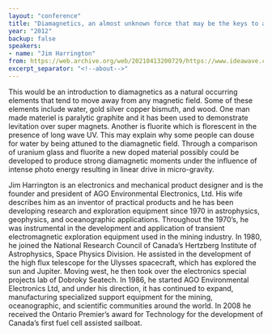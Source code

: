 ```yaml
---
layout: "conference"
title: "Diamagnetics, an almost unknown force that may be the keys to a new type of deep space drive"
year: "2012"
backup: false
speakers:
- name: "Jim Harrington"
from: https://web.archive.org/web/20210413200729/https://www.ideawave.ca/2012-conference/diamagnetics-an-almost-unknown-force-that-may-be-the-keys-to-a-new-type-of-deep-space-drive
excerpt_separator: "<!--about-->"
---
```


This would be an introduction to diamagnetics as a natural occurring elements
that tend to move away from any magnetic field. Some of these elements include
water, gold silver copper bismuth, and wood. One man made materiel is
paralytic graphite and it has been used to demonstrate levitation over super
magnets. Another is fluorite which is florescent in the presence of long wave
UV. This may explain why some people can douse for water by being attuned to
the diamagnetic field. Through a comparison of uranium glass and fluorite a
new doped material possibly could be developed to produce strong diamagnetic
moments under the influence of intense photo energy resulting in linear drive
in micro-gravity.

<!--about-->

Jim Harrington is an electronics and mechanical product designer and is
the founder and president of AGO Environmental Electronics, Ltd. His wife
describes him as an inventor of practical products and he has been developing
research and exploration equipment since 1970 in astrophysics, geophysics, and
oceanographic applications. Throughout the 1970’s, he was instrumental in the
development and application of transient electromagnetic exploration equipment
used in the mining industry. In 1980, he joined the National Research Council
of Canada’s Hertzberg Institute of Astrophysics, Space Physics Division. He
assisted in the development of the high flux telescope for the Ulysses
spacecraft, which has explored the sun and Jupiter. Moving west, he then took
over the electronics special projects lab of Dobroky Seatech. In 1986, he
started AGO Environmental Electronics Ltd, and under his direction, it has
continued to expand, manufacturing specialized support equipment for the
mining, oceanographic, and scientific communities around the world. In 2008 he
received the Ontario Premier’s award for Technology for the development of
Canada’s first fuel cell assisted sailboat.
